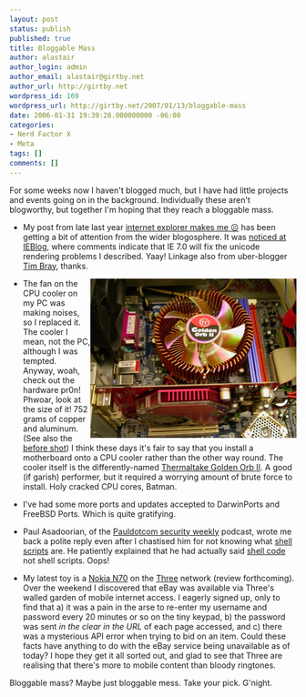 ```yaml
---
layout: post
status: publish
published: true
title: Bloggable Mass
author: alastair
author_login: admin
author_email: alastair@girtby.net
author_url: http://girtby.net
wordpress_id: 169
wordpress_url: http://girtby.net/2007/01/13/bloggable-mass
date: 2006-01-31 19:39:28.000000000 -06:00
categories:
- Nerd Factor X
- Meta
tags: []
comments: []
---
```

For some weeks now I haven't blogged much, but I have had little projects and events going on in the background. Individually these aren't blogworthy, but together I'm hoping that they reach a bloggable mass.

 * My post from late last year [internet explorer makes me &#9785;](/archives/2005/10/07/internet-explorer-makes-me/) has been getting a bit of attention from the wider blogosphere. It was [noticed at IEBlog](http://blogs.msdn.com/ie/archive/2006/01/17/514076.aspx#514254), where comments indicate that IE 7.0 will fix the unicode rendering problems I described. Yaay! Linkage also from uber-blogger [Tim Bray](http://www.tbray.org/ongoing/When/200x/2006/01/23/5-Star-Music), thanks.

 * <img src="/images/golden-orb.jpg" width="362" height="280" alt="Picture of the new CPU cooler" align="right"/>The fan on the CPU cooler on my PC was making noises, so I replaced it. The cooler I mean, not the PC, although I was tempted. Anyway, woah, check out the hardware pr0n! Phwoar, look at the size of it! 752 grams of copper and aluminum. (See also the [before shot](/images/hardware.jpg)) I think these days it's fair to say that you install a motherboard onto a CPU cooler rather than the other way round. The cooler itself is the differently-named [Thermaltake Golden Orb II](http://www.thermaltake.com/coolers/cl-p0220goldenorbii/cl-p0220.htm). A good (if garish) performer, but it required a worrying amount of brute force to install. Holy cracked CPU cores, Batman.

 * I've had some more ports and updates accepted to DarwinPorts and FreeBSD Ports. Which is quite gratifying.

 * Paul Asadoorian, of the [Pauldotcom security weekly](http://www.pauldotcom.com/) podcast, wrote me back a polite reply even after I chastised him for not knowing what [shell scripts](http://en.wikipedia.org/wiki/Shell_script) are. He patiently explained that he had actually said [shell code](http://en.wikipedia.org/wiki/Shellcode) not shell scripts. Oops!

 * My latest toy is a [Nokia N70](http://gigaom.com/2005/12/02/nokia-n70/) on the [Three](http://www.three.com.au) network (review forthcoming). Over the weekend I discovered that eBay was available via Three's walled garden of mobile internet access. I eagerly signed up, only to find that a) it was a pain in the arse to re-enter my username and password every 20 minutes or so on the tiny keypad, b) the password was sent *in the clear in the URL* of each page accessed, and c) there was a mysterious API error when trying to bid on an item. Could these facts have anything to do with the eBay service being unavailable as of today? I hope they get it all sorted out, and glad to see that Three are realising that there's more to mobile content than bloody ringtones.

Bloggable mass? Maybe just bloggable mess. Take your pick. G'night.
